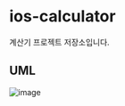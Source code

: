 # ios-calculator
계산기 프로젝트 저장소입니다.

## UML

![image](https://user-images.githubusercontent.com/84975077/188596766-12cd660d-52fd-4bbc-9549-bf6e24a7a17b.png)

